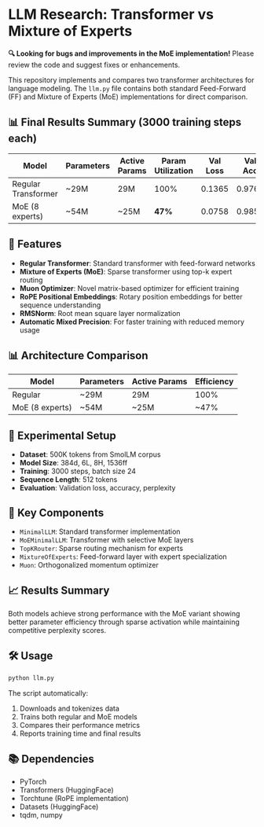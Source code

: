# LLM Research: Transformer vs Mixture of Experts

**🔍 Looking for bugs and improvements in the MoE implementation!** Please review the code and suggest fixes or enhancements.

This repository implements and compares two transformer architectures for language modeling. The `llm.py` file contains both standard Feed-Forward (FF) and Mixture of Experts (MoE) implementations for direct comparison.

## 📊 Final Results Summary (3000 training steps each)

| Model | Parameters | Active Params | Param Utilization | Val Loss | Val Acc | Val PPL | Training Time |
|-------|------------|---------------|------------------|----------|---------|---------|---------------|
| Regular Transformer | ~29M | 29M | 100% | 0.1365 | 0.9766 | 1.15 | 1.9 min |
| MoE (8 experts) | ~54M | ~25M | **47%** | 0.0758 | 0.9857 | 1.08 | 3.6 min |

## 🚀 Features

- **Regular Transformer**: Standard transformer with feed-forward networks
- **Mixture of Experts (MoE)**: Sparse transformer using top-k expert routing
- **Muon Optimizer**: Novel matrix-based optimizer for efficient training
- **RoPE Positional Embeddings**: Rotary position embeddings for better sequence understanding
- **RMSNorm**: Root mean square layer normalization
- **Automatic Mixed Precision**: For faster training with reduced memory usage

## 📊 Architecture Comparison

| Model | Parameters | Active Params | Efficiency |
|-------|------------|---------------|------------|
| Regular | ~29M | 29M | 100% |
| MoE (8 experts) | ~54M | ~25M | ~47% |

## 🧪 Experimental Setup

- **Dataset**: 500K tokens from SmolLM corpus
- **Model Size**: 384d, 6L, 8H, 1536ff
- **Training**: 3000 steps, batch size 24
- **Sequence Length**: 512 tokens
- **Evaluation**: Validation loss, accuracy, perplexity

## 🔧 Key Components

- `MinimalLLM`: Standard transformer implementation
- `MoEMinimalLLM`: Transformer with selective MoE layers
- `TopKRouter`: Sparse routing mechanism for experts
- `MixtureOfExperts`: Feed-forward layer with expert specialization
- `Muon`: Orthogonalized momentum optimizer

## 📈 Results Summary

Both models achieve strong performance with the MoE variant showing better parameter efficiency through sparse activation while maintaining competitive perplexity scores.

## 🛠️ Usage

```bash
python llm.py
```

The script automatically:
1. Downloads and tokenizes data
2. Trains both regular and MoE models
3. Compares their performance metrics
4. Reports training time and final results

## 📚 Dependencies

- PyTorch
- Transformers (HuggingFace)
- Torchtune (RoPE implementation)
- Datasets (HuggingFace)
- tqdm, numpy